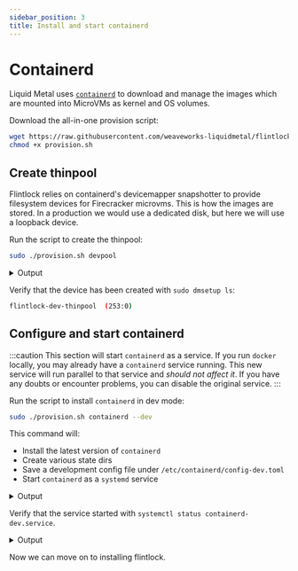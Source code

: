 ```yaml
---
sidebar_position: 3
title: Install and start containerd
---
```


# Containerd

Liquid Metal uses [`containerd`][containerd] to download and manage the images which are mounted
into MicroVMs as kernel and OS volumes.

Download the all-in-one provision script:

```bash
wget https://raw.githubusercontent.com/weaveworks-liquidmetal/flintlock/main/hack/scripts/provision.sh
chmod +x provision.sh
```

## Create thinpool

Flintlock relies on containerd's devicemapper snapshotter to provide filesystem
devices for Firecracker microvms. This is how the images are stored. In a production
we would use a dedicated disk, but here we will use a loopback device.

Run the script to create the thinpool:

```bash
sudo ./provision.sh devpool
```

<details><summary>Output</summary>

```bash
[flintlock provision.sh] Creating containerd directory /var/lib/containerd-dev/snapshotter/devmapper
[flintlock provision.sh] Creating containerd directory /run/containerd-dev
[flintlock provision.sh] Creating containerd directory /etc/containerd
[flintlock provision.sh] All containerd directories created
[flintlock provision.sh] Will create loop-back thinpool flintlock-dev-thinpool
[flintlock provision.sh] Creating sparse file /var/lib/containerd-dev/snapshotter/devmapper/data of size 100G
[flintlock provision.sh] Sparse file /var/lib/containerd-dev/snapshotter/devmapper/data created
[flintlock provision.sh] Creating sparse file /var/lib/containerd-dev/snapshotter/devmapper/metadata of size 10G
[flintlock provision.sh] Sparse file /var/lib/containerd-dev/snapshotter/devmapper/metadata created
[flintlock provision.sh] Associating loop devices with sparse files
[flintlock provision.sh] Loop devices /dev/loop13 and /dev/loop20 associated
[flintlock provision.sh] Creating thinpool flintlock-dev-thinpool with devices /dev/loop13 and /dev/loop20
[flintlock provision.sh] Thinpool flintlock-dev-thinpool created
[flintlock provision.sh] Dev thinpool creation complete
[flintlock provision.sh] remember to set pool_name to flintlock-dev-thinpool in your containerd config
```

</details>

Verify that the device has been created with `sudo dmsetup ls`:
```bash
flintlock-dev-thinpool  (253:0)
```

## Configure and start containerd

:::caution
This section will start `containerd` as a service. If you run `docker` locally,
you may already have a `containerd` service running. This new service will run
parallel to that service and _should not affect it_.
If you have any doubts or encounter problems, you can disable the original service.
:::

Run the script to install `containerd` in dev mode:

```bash
sudo ./provision.sh containerd --dev
```

This command will:
- Install the latest version of `containerd`
- Create various state dirs
- Save a development config file under `/etc/containerd/config-dev.toml`
- Start `containerd` as a `systemd` service

<details><summary>Output</summary>

```bash
[flintlock provision.sh] Creating containerd directory /var/lib/containerd-dev/snapshotter/devmapper
[flintlock provision.sh] Creating containerd directory /run/containerd-dev
[flintlock provision.sh] Creating containerd directory /etc/containerd
[flintlock provision.sh] All containerd directories created
[flintlock provision.sh] Installing containerd version latest to /usr/local/bin
[flintlock provision.sh] Containerd version v1.6.8 successfully installed
[flintlock provision.sh] Writing containerd config to /etc/containerd/config-dev.toml
[flintlock provision.sh] Containerd config saved
[flintlock provision.sh] Starting containerd service with /etc/systemd/system/containerd-dev.service
[flintlock provision.sh] Containerd running
```

</details>

Verify that the service started with `systemctl status containerd-dev.service`.

<details><summary>Output</summary>

```bash
● containerd-dev.service - containerd container runtime
     Loaded: loaded (/etc/systemd/system/containerd-dev.service; disabled; vendor preset: enabled)
     Active: active (running) since Tue 2022-09-27 13:02:53 BST; 1s ago
       Docs: https://containerd.io
    Process: 777843 ExecStartPre=/sbin/modprobe overlay (code=exited, status=0/SUCCESS)
   Main PID: 777844 (containerd)
      Tasks: 14
     Memory: 19.6M
        CPU: 101ms
     CGroup: /system.slice/containerd-dev.service
             └─777844 /usr/local/bin/containerd --config /etc/containerd/config-dev.toml

Sep 27 13:02:53 callisto-XPS containerd[777844]: time="2022-09-27T13:02:53.048720119+01:00" level=info msg="Start snapshots syncer"
Sep 27 13:02:53 callisto-XPS containerd[777844]: time="2022-09-27T13:02:53.048728525+01:00" level=info msg="Start cni network conf syncer for default"
Sep 27 13:02:53 callisto-XPS containerd[777844]: time="2022-09-27T13:02:53.048735830+01:00" level=info msg="Start streaming server"
Sep 27 13:02:53 callisto-XPS containerd[777844]: time="2022-09-27T13:02:53.048741460+01:00" level=info msg=serving... address="127.0.0.1:1338"
Sep 27 13:02:53 callisto-XPS containerd[777844]: time="2022-09-27T13:02:53.048804854+01:00" level=info msg=serving... address=/run/containerd-dev/containerd.sock.ttrpc
Sep 27 13:02:53 callisto-XPS containerd[777844]: time="2022-09-27T13:02:53.048845976+01:00" level=info msg=serving... address=/run/containerd-dev/containerd.sock
Sep 27 13:02:53 callisto-XPS containerd[777844]: time="2022-09-27T13:02:53.048894187+01:00" level=debug msg="sd notification" error="<nil>" notified=true state="READY=1"
Sep 27 13:02:53 callisto-XPS containerd[777844]: time="2022-09-27T13:02:53.048917346+01:00" level=info msg="containerd successfully booted in 0.033546s"
Sep 27 13:02:53 callisto-XPS systemd[1]: Started containerd container runtime.
Sep 27 13:02:53 callisto-XPS containerd[777844]: time="2022-09-27T13:02:53.154115708+01:00" level=debug msg="garbage collected" d=6.658119ms
...
```

</details>

Now we can move on to installing flintlock.

[containerd]: https://containerd.io/
